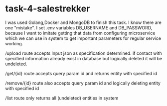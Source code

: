 # task-4-salestrekker

I was used Golang,Docker and MongoDB to finish this task. I know there are one "mistake". I set .env variables DB_USERNAME and DB_PASSWORD,
because I want to imitate getting that data from configuring microservice which we can use in system
to get important parameters for regular service working.

/upload route accepts Input json as specification determined. if contact with specified information already exist in database but logically deleted it will be undeleted.


/get/{id} route accepts query param id and returns entity with specified id


/remove/{id} route also accepts query param id and logically deleting entity with specified id


/list route only returns all (undeleted) entities in system
